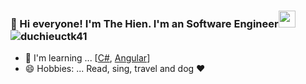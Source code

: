 ### :wave: Hi everyone! I'm The Hien. I'm an Software Engineer<img src="https://user-images.githubusercontent.com/5679180/79618120-0daffb80-80be-11ea-819e-d2b0fa904d07.gif" width="27px"> <img src="https://komarev.com/ghpvc/?username=duchieuctk41&label=Profile%20views&color=47cf73&style=flat" alt="duchieuctk41"/>

- 🌱 I'm learning ... [[C#](https://www.w3schools.com/cs/index.php), [Angular]([https://google.com](https://github.com/angular-vietnam/100-days-of-angular))]
- 😄 Hobbies: ... Read, sing, travel and dog ❤️
